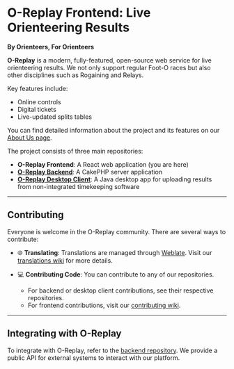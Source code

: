 # O-Replay Frontend: Live Orienteering Results

**By Orienteers, For Orienteers**

**O-Replay** is a modern, fully-featured, open-source web service for live orienteering results.
We not only support regular Foot-O races but also other disciplines such as Rogaining and Relays.

Key features include:

- Online controls
- Digital tickets
- Live-updated splits tables

You can find detailed information about the project and its features on our
[About Us page](https://www.oreplay.es/about-us).

The project consists of three main repositories:

- **O-Replay Frontend**: A React web application (you are here)
- [**O-Replay Backend**](https://github.com/oreplay/oreplay-backend): A CakePHP server application
- [**O-Replay Desktop Client**](https://github.com/oreplay/desktop-client): A Java desktop app for
  uploading results from non-integrated timekeeping software

---

## Contributing

Everyone is welcome in the O-Replay community. There are several ways to contribute:

- 🌐 **Translating**: Translations are managed through [Weblate](https://weblate.org/). Visit our
  [translations wiki](https://github.com/oreplay/oreplay-frontend/wiki/Translations-wiki) for more details.
- 💻 **Contributing Code**: You can contribute to any of our repositories.

  - For backend or desktop client contributions, see their respective repositories.
  - For frontend contributions, visit our [contributing wiki](https://github.com/oreplay/oreplay-frontend/wiki/Contribution-Wiki).

---

## Integrating with O-Replay

To integrate with O-Replay, refer to the [backend repository](https://github.com/oreplay/oreplay-backend).
We provide a public API for external systems to interact with our platform.
